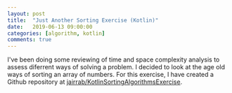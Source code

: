 ```yaml
---
layout: post
title:  "Just Another Sorting Exercise (Kotlin)"
date:   2019-06-13 09:00:00
categories: [algorithm, kotlin]
comments: true
---
```

I've been doing some reviewing of time and space complexity analysis to assess diferrent ways of solving a problem. I decided to look at the age old ways of sorting an array of numbers. For this exercise, I have created a Github repository at [jairrab/KotlinSortingAlgorithmsExercise](https://github.com/jairrab/KotlinSortingAlgorithmsExercise).
